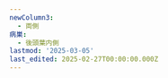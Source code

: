 ```yaml
---
newColumn3:
  - 両側
病巣:
  - 後頭葉内側
lastmod: '2025-03-05'
last_edited: 2025-02-27T00:00:00.000Z
---
```



